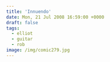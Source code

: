 ```yaml
---
title: 'Innuendo'
date: Mon, 21 Jul 2008 16:59:00 +0000
draft: false
tags:
  - elliot
  - guitar
  - rob
image: /img/comic279.jpg
---
```


